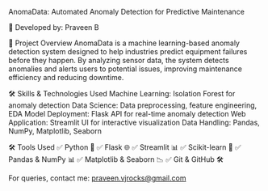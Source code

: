AnomaData: Automated Anomaly Detection for Predictive Maintenance

👤 Developed by: Praveen B

📌 Project Overview
AnomaData is a machine learning-based anomaly detection system designed to help industries predict equipment failures before they happen. By analyzing sensor data, the system detects anomalies and alerts users to potential issues, improving maintenance efficiency and reducing downtime.

🛠️ Skills & Technologies Used
Machine Learning: Isolation Forest for anomaly detection
Data Science: Data preprocessing, feature engineering, EDA
Model Deployment: Flask API for real-time anomaly detection
Web Application: Streamlit UI for interactive visualization
Data Handling: Pandas, NumPy, Matplotlib, Seaborn

🛠️ Tools Used
✅ Python 🐍
✅ Flask 🌐
✅ Streamlit 📊
✅ Scikit-learn 🤖
✅ Pandas & NumPy 📊
✅ Matplotlib & Seaborn 📉
✅ Git & GitHub 🛠️

For queries, contact me: praveen.vjrocks@gmail.com 
